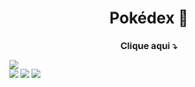 <h1 align="center">Pokédex 📼</h1>
   
<h3 align="center">Clique aqui ⤵️</h3>   
<a href="https://projects-gustavo.github.io/pokedex/"><img src="https://cdn.discordapp.com/attachments/876799799255531523/1005544361653710951/pokedex.png"></a>
<div inline:block>
    <img src="https://img.shields.io/badge/html5-%23E34F26.svg?style=for-the-badge&logo=html5&logoColor=white" />
    <img src="https://img.shields.io/badge/css3-%231572B6.svg?style=for-the-badge&logo=css3&logoColor=white" />
    <img src="https://img.shields.io/badge/javascript-%23323330.svg?style=for-the-badge&logo=javascript&logoColor=%23F7DF1E" />
</div>

